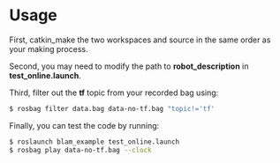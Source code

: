 # Usage

First, catkin_make the two workspaces and source in the same order as your making process.

Second, you may need to modify the path to **robot_description** in **test_online.launch**.

Third, filter out the **tf** topic from your recorded bag using:
```sh
$ rosbag filter data.bag data-no-tf.bag "topic!='tf'
```

Finally, you can test the code by running:
```sh
$ roslaunch blam_example test_online.launch
$ rosbag play data-no-tf.bag --clock
```